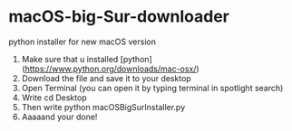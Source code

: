 # macOS-big-Sur-downloader
python installer for new macOS version



1. Make sure that u installed [python] (https://www.python.org/downloads/mac-osx/)
2. Download the file and save it to your desktop
3. Open Terminal (you can open it by typing terminal in spotlight search)
4. Write cd Desktop
5. Then write python macOSBigSurInstaller.py
6. Aaaaand your done!
